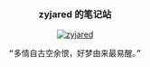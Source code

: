 <div align="center">

### zyjared 的笔记站

[![zyjared](https://img.shields.io/badge/zyjared-%F0%9F%91%8B-blue)](https://zyjared.com)

<p>
    <samp>“多情自古空余恨，好梦由来最易醒。”</samp>
</p>

</div>

